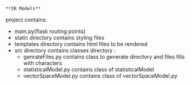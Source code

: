 ````
**IR Models**
````

project contains:<br>
<ul>
<li>main.py(flask routing points)</li>
<li>static directory contains styling files</li>
<li>templates directory contains html files to be rendered</li>
<li>src directory contains classes directory :
<ul>
<li>genrateFiles.py contains class to generate directory and files fills with characters</li>
<li>statisticalModel.py contains class of  statisticalModel</li>
<li>vectorSpaceModel.py contains class of  vectorSpaceModel.py</li>
</ul>
</li>
</ul>

